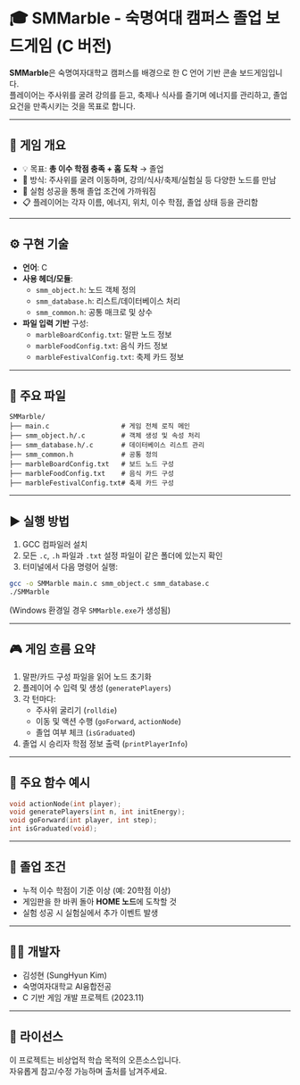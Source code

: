 # 🎓 SMMarble - 숙명여대 캠퍼스 졸업 보드게임 (C 버전)

**SMMarble**은 숙명여자대학교 캠퍼스를 배경으로 한 C 언어 기반 콘솔 보드게임입니다.  
플레이어는 주사위를 굴려 강의를 듣고, 축제나 식사를 즐기며 에너지를 관리하고, 졸업 요건을 만족시키는 것을 목표로 합니다.

---

## 🧩 게임 개요

- 💡 목표: **총 이수 학점 충족 + 홈 도착** → 졸업
- 🎲 방식: 주사위를 굴려 이동하며, 강의/식사/축제/실험실 등 다양한 노드를 만남
- 🧪 실험 성공을 통해 졸업 조건에 가까워짐
- 📋 플레이어는 각자 이름, 에너지, 위치, 이수 학점, 졸업 상태 등을 관리함

---

## ⚙️ 구현 기술

- **언어**: C
- **사용 헤더/모듈**:
  - `smm_object.h`: 노드 객체 정의
  - `smm_database.h`: 리스트/데이터베이스 처리
  - `smm_common.h`: 공통 매크로 및 상수
- **파일 입력 기반** 구성:
  - `marbleBoardConfig.txt`: 말판 노드 정보
  - `marbleFoodConfig.txt`: 음식 카드 정보
  - `marbleFestivalConfig.txt`: 축제 카드 정보

---

## 📁 주요 파일

```
SMMarble/
├── main.c                  # 게임 전체 로직 메인
├── smm_object.h/.c         # 객체 생성 및 속성 처리
├── smm_database.h/.c       # 데이터베이스 리스트 관리
├── smm_common.h            # 공통 정의
├── marbleBoardConfig.txt   # 보드 노드 구성
├── marbleFoodConfig.txt    # 음식 카드 구성
├── marbleFestivalConfig.txt# 축제 카드 구성
```

---

## ▶️ 실행 방법

1. GCC 컴파일러 설치
2. 모든 `.c`, `.h` 파일과 `.txt` 설정 파일이 같은 폴더에 있는지 확인
3. 터미널에서 다음 명령어 실행:

```bash
gcc -o SMMarble main.c smm_object.c smm_database.c
./SMMarble
```

(Windows 환경일 경우 `SMMarble.exe`가 생성됨)

---

## 🎮 게임 흐름 요약

1. 말판/카드 구성 파일을 읽어 노드 초기화
2. 플레이어 수 입력 및 생성 (`generatePlayers`)
3. 각 턴마다:
   - 주사위 굴리기 (`rolldie`)
   - 이동 및 액션 수행 (`goForward`, `actionNode`)
   - 졸업 여부 체크 (`isGraduated`)
4. 졸업 시 승리자 학점 정보 출력 (`printPlayerInfo`)

---

## 🧠 주요 함수 예시

```c
void actionNode(int player);
void generatePlayers(int n, int initEnergy);
void goForward(int player, int step);
int isGraduated(void);
```

---

## 🏁 졸업 조건

- 누적 이수 학점이 기준 이상 (예: 20학점 이상)
- 게임판을 한 바퀴 돌아 **HOME 노드**에 도착할 것
- 실험 성공 시 실험실에서 추가 이벤트 발생

---

## 🙋‍♀️ 개발자

- 김성현 (SungHyun Kim)  
- 숙명여자대학교 AI융합전공  
- C 기반 게임 개발 프로젝트 (2023.11)

---

## 📄 라이선스

이 프로젝트는 비상업적 학습 목적의 오픈소스입니다.  
자유롭게 참고/수정 가능하며 출처를 남겨주세요.
